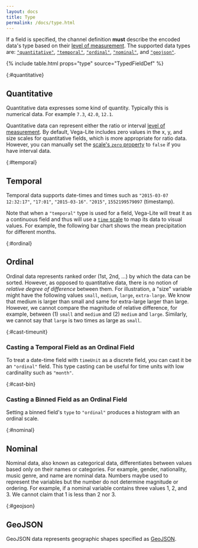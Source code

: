 ```yaml
---
layout: docs
title: Type
permalink: /docs/type.html
---
```


If a field is specified, the channel definition **must** describe the encoded data's type based on their [level of measurement](https://en.wikipedia.org/wiki/Level_of_measurement). The supported data types are: [`"quantitative"`](#quantitative), [`"temporal"`](#temporal), [`"ordinal"`](#ordinal), [`"nominal"`](#nominal), and [`"geojson"`](#geojson).

{% include table.html props="type" source="TypedFieldDef" %}

{:#quantitative}

## Quantitative

Quantitative data expresses some kind of quantity. Typically this is numerical data. For example `7.3`, `42.0`, `12.1`.

Quantitative data can represent either the ratio or interval [level of measurement](https://en.wikipedia.org/wiki/Level_of_measurement). By default, Vega-Lite includes zero values in the x, y, and size scales for quantitative fields, which is more appropriate for ratio data. However, you can manually set the [scale's `zero` property](scale.html#continuous) to `false` if you have interval data.

{:#temporal}

## Temporal

Temporal data supports date-times and times such as `"2015-03-07 12:32:17"`, `"17:01"`, `"2015-03-16"`. `"2015"`, `1552199579097` (timestamp).

Note that when a `"temporal"` type is used for a field, Vega-Lite will treat it as a continuous field and thus will use a [`time` scale](scale.html#time) to map its data to visual values. For example, the following bar chart shows the mean precipitation for different months.

<span class="vl-example" data-name="bar_month_temporal"></span>

{:#ordinal}

## Ordinal

Ordinal data represents ranked order (1st, 2nd, ...) by which the data can be sorted. However, as opposed to quantitative data, there is no notion of _relative degree of difference_ between them. For illustration, a "size" variable might have the following values `small`, `medium`, `large`, `extra-large`. We know that medium is larger than small and same for extra-large larger than large. However, we cannot compare the magnitude of relative difference, for example, between (1) `small` and `medium` and (2) `medium` and `large`. Similarly, we cannot say that `large` is two times as large as `small`.

{:#cast-timeunit}

### Casting a Temporal Field as an Ordinal Field

To treat a date-time field with `timeUnit` as a discrete field, you can cast it be an `"ordinal"` field. This type casting can be useful for time units with low cardinality such as `"month"`.

<span class="vl-example" data-name="bar_month"></span>

{:#cast-bin}

### Casting a Binned Field as an Ordinal Field

Setting a binned field's `type` to `"ordinal"` produces a histogram with an ordinal scale.

<div class="vl-example" data-name="histogram_ordinal"></div>

{:#nominal}

## Nominal

Nominal data, also known as categorical data, differentiates between values based only on their names or categories. For example, gender, nationality, music genre, and name are nominal data. Numbers maybe used to represent the variables but the number do not determine magnitude or ordering. For example, if a nominal variable contains three values 1, 2, and 3. We cannot claim that 1 is less than 2 nor 3.

{:#geojson}

## GeoJSON

GeoJSON data represents geographic shapes specified as [GeoJSON](http://geojson.org/).
